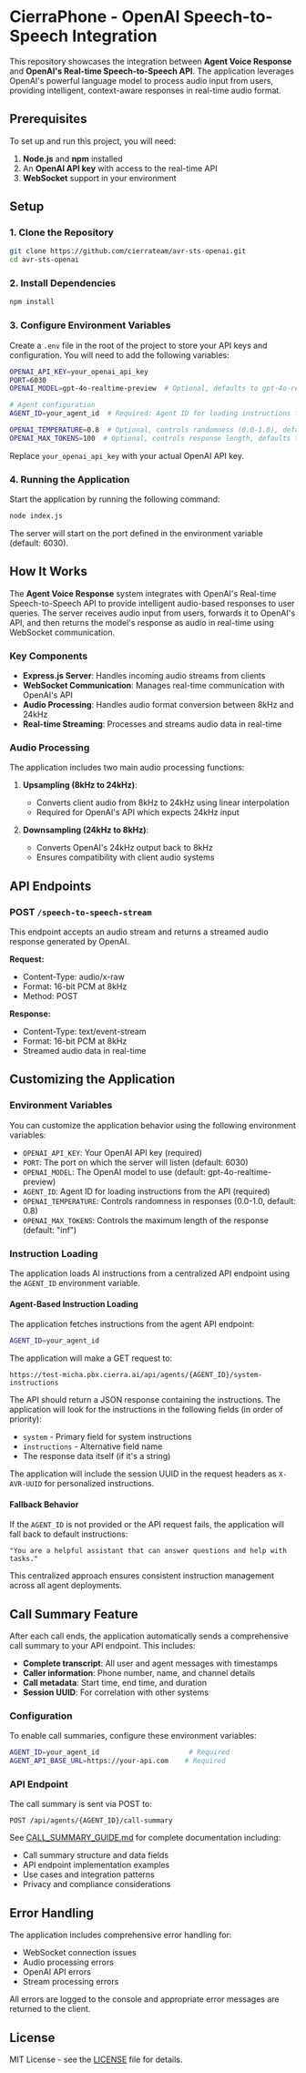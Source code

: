 # CierraPhone - OpenAI Speech-to-Speech Integration


This repository showcases the integration between **Agent Voice Response** and **OpenAI's Real-time Speech-to-Speech API**. The application leverages OpenAI's powerful language model to process audio input from users, providing intelligent, context-aware responses in real-time audio format.

## Prerequisites

To set up and run this project, you will need:

1. **Node.js** and **npm** installed
2. An **OpenAI API key** with access to the real-time API
3. **WebSocket** support in your environment

## Setup

### 1. Clone the Repository

```bash
git clone https://github.com/cierrateam/avr-sts-openai.git
cd avr-sts-openai
```

### 2. Install Dependencies

```bash
npm install
```

### 3. Configure Environment Variables

Create a `.env` file in the root of the project to store your API keys and configuration. You will need to add the following variables:

```bash
OPENAI_API_KEY=your_openai_api_key
PORT=6030
OPENAI_MODEL=gpt-4o-realtime-preview  # Optional, defaults to gpt-4o-realtime-preview

# Agent configuration
AGENT_ID=your_agent_id  # Required: Agent ID for loading instructions from the API

OPENAI_TEMPERATURE=0.8  # Optional, controls randomness (0.0-1.0), defaults to 0.8
OPENAI_MAX_TOKENS=100  # Optional, controls response length, defaults to "inf"
```

Replace `your_openai_api_key` with your actual OpenAI API key.

### 4. Running the Application

Start the application by running the following command:

```bash
node index.js
```

The server will start on the port defined in the environment variable (default: 6030).

## How It Works

The **Agent Voice Response** system integrates with OpenAI's Real-time Speech-to-Speech API to provide intelligent audio-based responses to user queries. The server receives audio input from users, forwards it to OpenAI's API, and then returns the model's response as audio in real-time using WebSocket communication.

### Key Components

- **Express.js Server**: Handles incoming audio streams from clients
- **WebSocket Communication**: Manages real-time communication with OpenAI's API
- **Audio Processing**: Handles audio format conversion between 8kHz and 24kHz
- **Real-time Streaming**: Processes and streams audio data in real-time

### Audio Processing

The application includes two main audio processing functions:

1. **Upsampling (8kHz to 24kHz)**:
   - Converts client audio from 8kHz to 24kHz using linear interpolation
   - Required for OpenAI's API which expects 24kHz input

2. **Downsampling (24kHz to 8kHz)**:
   - Converts OpenAI's 24kHz output back to 8kHz
   - Ensures compatibility with client audio systems

## API Endpoints

### POST `/speech-to-speech-stream`

This endpoint accepts an audio stream and returns a streamed audio response generated by OpenAI.

**Request:**
- Content-Type: audio/x-raw
- Format: 16-bit PCM at 8kHz
- Method: POST

**Response:**
- Content-Type: text/event-stream
- Format: 16-bit PCM at 8kHz
- Streamed audio data in real-time

## Customizing the Application

### Environment Variables

You can customize the application behavior using the following environment variables:

- `OPENAI_API_KEY`: Your OpenAI API key (required)
- `PORT`: The port on which the server will listen (default: 6030)
- `OPENAI_MODEL`: The OpenAI model to use (default: gpt-4o-realtime-preview)
- `AGENT_ID`: Agent ID for loading instructions from the API (required)
- `OPENAI_TEMPERATURE`: Controls randomness in responses (0.0-1.0, default: 0.8)
- `OPENAI_MAX_TOKENS`: Controls the maximum length of the response (default: "inf")

### Instruction Loading

The application loads AI instructions from a centralized API endpoint using the `AGENT_ID` environment variable.

#### Agent-Based Instruction Loading
The application fetches instructions from the agent API endpoint:

```bash
AGENT_ID=your_agent_id
```

The application will make a GET request to:
```
https://test-micha.pbx.cierra.ai/api/agents/{AGENT_ID}/system-instructions
```

The API should return a JSON response containing the instructions. The application will look for the instructions in the following fields (in order of priority):
- `system` - Primary field for system instructions
- `instructions` - Alternative field name
- The response data itself (if it's a string)

The application will include the session UUID in the request headers as `X-AVR-UUID` for personalized instructions.

#### Fallback Behavior
If the `AGENT_ID` is not provided or the API request fails, the application will fall back to default instructions:
```
"You are a helpful assistant that can answer questions and help with tasks."
```

This centralized approach ensures consistent instruction management across all agent deployments.

## Call Summary Feature

After each call ends, the application automatically sends a comprehensive call summary to your API endpoint. This includes:

- **Complete transcript**: All user and agent messages with timestamps
- **Caller information**: Phone number, name, and channel details
- **Call metadata**: Start time, end time, and duration
- **Session UUID**: For correlation with other systems

### Configuration

To enable call summaries, configure these environment variables:

```bash
AGENT_ID=your_agent_id                      # Required
AGENT_API_BASE_URL=https://your-api.com    # Required
```

### API Endpoint

The call summary is sent via POST to:
```
POST /api/agents/{AGENT_ID}/call-summary
```

See [CALL_SUMMARY_GUIDE.md](CALL_SUMMARY_GUIDE.md) for complete documentation including:
- Call summary structure and data fields
- API endpoint implementation examples
- Use cases and integration patterns
- Privacy and compliance considerations

## Error Handling

The application includes comprehensive error handling for:
- WebSocket connection issues
- Audio processing errors
- OpenAI API errors
- Stream processing errors

All errors are logged to the console and appropriate error messages are returned to the client.


## License

MIT License - see the [LICENSE](LICENSE.md) file for details.
